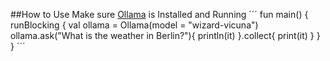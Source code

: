 ##How to Use
Make sure [Ollama](https://ollama.ai/) is Installed and Running
´´´
fun main() {
    runBlocking {
        val ollama = Ollama(model = "wizard-vicuna")
        ollama.ask("What is the weather in Berlin?"){
            println(it)
        }.collect{
            print(it)
        }
    }
}
´´´
